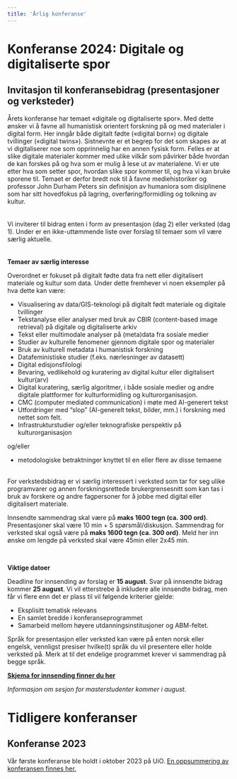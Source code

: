 ```yaml
---
title: 'Årlig konferanse'
---
```


# Konferanse 2024: Digitale og digitaliserte spor
## Invitasjon til konferansebidrag (presentasjoner og verksteder)
Årets konferanse har temaet «digitale og digitaliserte spor». Med dette ønsker vi å favne all humanistisk orientert forskning på og med materialer i digital form. Her inngår både digitalt fødte («digital born») og digitale tvillinger («digital twins»). Sistnevnte er et begrep for det som skapes av at vi digitaliserer noe som opprinnelig har en annen fysisk form. Felles er at slike digitale materialer kommer med ulike vilkår som påvirker både hvordan de kan forskes på og hva som er mulig å lese ut av materialene. Vi er ute etter hva som setter spor, hvordan slike spor kommer til, og hva vi kan bruke sporene til. Temaet er derfor bredt nok til å favne mediehistoriker og professor John Durham Peters sin definisjon av humaniora som disiplinene som har sitt hovedfokus på lagring, overføring/formidling og tolkning av kultur. 
<br><br><br>
Vi inviterer til bidrag enten i form av presentasjon (dag 2) eller verksted (dag 1). Under er en ikke-uttømmende liste over forslag til temaer som vil være særlig aktuelle. 
<br><br><br>
**Temaer av særlig interesse**

Overordnet er fokuset på digitalt fødte data fra nett eller digitalisert materiale og kultur som data. Under dette fremhever vi noen eksempler på hva dette kan være: 

- Visualisering av data/GIS-teknologi på digitalt født materiale og digitale tvillinger
- Tekstanalyse eller analyser med bruk av CBIR (content-based image retrieval) på digitale og digitaliserte arkiv
- Tekst eller multimodale analyser på (meta)data fra sosiale medier
- Studier av kulturelle fenomener gjennom digitale spor og materialer
- Bruk av kulturell metadata i humanistisk forskning
- Datafeministiske studier (f.eks. nærlesninger av datasett)
- Digital edisjonsfilologi
- Bevaring, vedlikehold og kuratering av digital kultur eller digitalisert kultur(arv)
- Digital kuratering, særlig algoritmer, i både sosiale medier og andre digitale plattformer for kulturformidling og kulturorganisasjon.
- CMC (computer mediated communication) i møte med AI-generert tekst
- Utfordringer med “slop” (AI-generelt tekst, bilder, mm.) i forskning med nettet som felt.
- Infrastrukturstudier og/eller teknografiske perspektiv på kulturorganisasjon

og/eller 

- metodologiske betraktninger knyttet til en eller flere av disse temaene
<br><br>

For verkstedsbidrag er vi særlig interessert i verksted som tar for seg ulike programvarer og annen forskningsrettede brukergrensesnitt som kan tas i bruk av forskere og andre fagpersoner for å jobbe med digital eller digitalisert materiale. 

Innsendte sammendrag skal være på **maks 1600 tegn (ca. 300 ord)**. Presentasjoner skal være 10 min + 5 spørsmål/diskusjon. Sammendrag for verksted skal også være på **maks 1600 tegn (ca. 300 ord)**. Meld her inn ønske om lengde på verksted skal være 45min eller 2x45 min. 

<br>

**Viktige datoer**

Deadline for innsending av forslag er **15 august**. Svar på innsendte bidrag kommer **25 august**. Vi vil etterstrebe å inkludere alle innsendte bidrag, men får vi flere enn det er plass til vil følgende kriterier gjelde:
- Eksplisitt tematisk relevans
- En samlet bredde i konferanseprogrammet
- Samarbeid mellom høyere utdanningsinstitusjoner og ABM-feltet. 

Språk for presentasjon eller verksted kan være på enten norsk eller engelsk, vennligst presiser hvilke(t) språk du vil presentere eller holde verksted på. Merk at til det endelige programmet krever vi sammendrag på begge språk. 

[**Skjema for innsending finner du her**](https://forms.gle/UnqDj1kyd45FdBQS9)




*Informasjon om sesjon for masterstudenter kommer i august.* 




# Tidligere konferanser

## Konferanse 2023
Vår første konferanse ble holdt i oktober 2023 på UiO. [En oppsummering av konferansen finnes her.](https://www.ub.uio.no/bibliotekene/dsc/digiforsk-bloggen/20231106_dhko.html)

